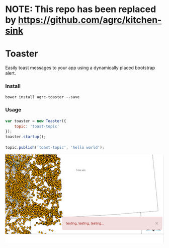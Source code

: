 # NOTE: This repo has been replaced by https://github.com/agrc/kitchen-sink

# Toaster

Easily toast messages to your app using a dynamically placed bootstrap alert.

### Install

```shell
bower install agrc-toaster --save
```

### Usage
```javascript
var toaster = new Toaster({
    topic: 'toast-topic'
});
toaster.startup();

topic.publish('toast-topic', 'hello world');
```

![screenshot](screenshot.png)
